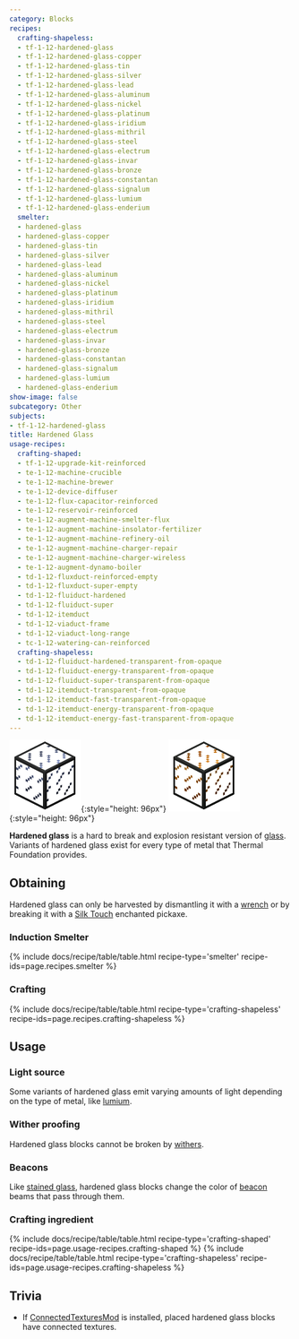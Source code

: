 ```yaml
---
category: Blocks
recipes:
  crafting-shapeless:
  - tf-1-12-hardened-glass
  - tf-1-12-hardened-glass-copper
  - tf-1-12-hardened-glass-tin
  - tf-1-12-hardened-glass-silver
  - tf-1-12-hardened-glass-lead
  - tf-1-12-hardened-glass-aluminum
  - tf-1-12-hardened-glass-nickel
  - tf-1-12-hardened-glass-platinum
  - tf-1-12-hardened-glass-iridium
  - tf-1-12-hardened-glass-mithril
  - tf-1-12-hardened-glass-steel
  - tf-1-12-hardened-glass-electrum
  - tf-1-12-hardened-glass-invar
  - tf-1-12-hardened-glass-bronze
  - tf-1-12-hardened-glass-constantan
  - tf-1-12-hardened-glass-signalum
  - tf-1-12-hardened-glass-lumium
  - tf-1-12-hardened-glass-enderium
  smelter:
  - hardened-glass
  - hardened-glass-copper
  - hardened-glass-tin
  - hardened-glass-silver
  - hardened-glass-lead
  - hardened-glass-aluminum
  - hardened-glass-nickel
  - hardened-glass-platinum
  - hardened-glass-iridium
  - hardened-glass-mithril
  - hardened-glass-steel
  - hardened-glass-electrum
  - hardened-glass-invar
  - hardened-glass-bronze
  - hardened-glass-constantan
  - hardened-glass-signalum
  - hardened-glass-lumium
  - hardened-glass-enderium
show-image: false
subcategory: Other
subjects:
- tf-1-12-hardened-glass
title: Hardened Glass
usage-recipes:
  crafting-shaped:
  - tf-1-12-upgrade-kit-reinforced
  - te-1-12-machine-crucible
  - te-1-12-machine-brewer
  - te-1-12-device-diffuser
  - te-1-12-flux-capacitor-reinforced
  - te-1-12-reservoir-reinforced
  - te-1-12-augment-machine-smelter-flux
  - te-1-12-augment-machine-insolator-fertilizer
  - te-1-12-augment-machine-refinery-oil
  - te-1-12-augment-machine-charger-repair
  - te-1-12-augment-machine-charger-wireless
  - te-1-12-augment-dynamo-boiler
  - td-1-12-fluxduct-reinforced-empty
  - td-1-12-fluxduct-super-empty
  - td-1-12-fluiduct-hardened
  - td-1-12-fluiduct-super
  - td-1-12-itemduct
  - td-1-12-viaduct-frame
  - td-1-12-viaduct-long-range
  - tc-1-12-watering-can-reinforced
  crafting-shapeless:
  - td-1-12-fluiduct-hardened-transparent-from-opaque
  - td-1-12-fluiduct-energy-transparent-from-opaque
  - td-1-12-fluiduct-super-transparent-from-opaque
  - td-1-12-itemduct-transparent-from-opaque
  - td-1-12-itemduct-fast-transparent-from-opaque
  - td-1-12-itemduct-energy-transparent-from-opaque
  - td-1-12-itemduct-energy-fast-transparent-from-opaque
---
```


![Hardened glass](/assets/images/docs/1.12/thermal-foundation/hardened-glass.png){:style="height: 96px"}
![Hardened glass variants](/assets/images/docs/1.12/thermal-foundation/hardened-glass-variants.gif){:style="height: 96px"}


**Hardened glass** is a hard to break and explosion resistant version of
[glass](https://minecraft.gamepedia.com/Glass). Variants of hardened glass exist
for every type of metal that Thermal Foundation provides.


Obtaining
---------

Hardened glass can only be harvested by dismantling it with a
[wrench](../../wrenches/) or by breaking it with a [Silk
Touch](https://minecraft.gamepedia.com/Silk_Touch) enchanted pickaxe.

### Induction Smelter
{% include docs/recipe/table/table.html recipe-type='smelter' recipe-ids=page.recipes.smelter %}

### Crafting
{% include docs/recipe/table/table.html recipe-type='crafting-shapeless' recipe-ids=page.recipes.crafting-shapeless %}


Usage
-----

### Light source
Some variants of hardened glass emit varying amounts of light depending on the
type of metal, like [lumium](../lumium-ingot/).

### Wither proofing
Hardened glass blocks cannot be broken by
[withers](https://minecraft.gamepedia.com/Wither).

### Beacons
Like [stained glass](https://minecraft.gamepedia.com/Stained_Glass), hardened
glass blocks change the color of
[beacon](https://minecraft.gamepedia.com/Beacon) beams that pass through them.

### Crafting ingredient
{% include docs/recipe/table/table.html recipe-type='crafting-shaped' recipe-ids=page.usage-recipes.crafting-shaped %}
{% include docs/recipe/table/table.html recipe-type='crafting-shapeless' recipe-ids=page.usage-recipes.crafting-shapeless %}


Trivia
------

* If [ConnectedTexturesMod](https://minecraft.curseforge.com/projects/ctm) is
  installed, placed hardened glass blocks have connected textures.
